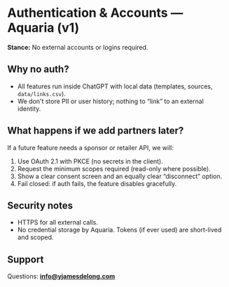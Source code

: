 # Authentication & Accounts — Aquaria (v1)

**Stance:** No external accounts or logins required.

## Why no auth?
- All features run inside ChatGPT with local data (templates, sources, `data/links.csv`).
- We don't store PII or user history; nothing to “link” to an external identity.

## What happens if we add partners later?
If a future feature needs a sponsor or retailer API, we will:
1) Use OAuth 2.1 with PKCE (no secrets in the client).
2) Request the minimum scopes required (read-only where possible).
3) Show a clear consent screen and an equally clear “disconnect” option.
4) Fail closed: if auth fails, the feature disables gracefully.

## Security notes
- HTTPS for all external calls.
- No credential storage by Aquaria. Tokens (if ever used) are short-lived and scoped.

## Support
Questions: **info@yjamesdelong.com**

